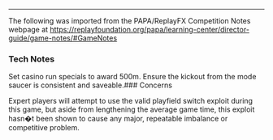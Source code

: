 ***
The following was imported from the PAPA/ReplayFX Competition Notes webpage at https://replayfoundation.org/papa/learning-center/director-guide/game-notes/#GameNotes

### Tech Notes
            
Set casino run specials to award 500m. Ensure the kickout from the mode saucer is consistent and saveable.### Concerns
            
Expert players will attempt to use the valid playfield switch exploit during this game, but aside from lengthening the average game time, this exploit hasn�t been shown to cause any major, repeatable imbalance or competitive problem.